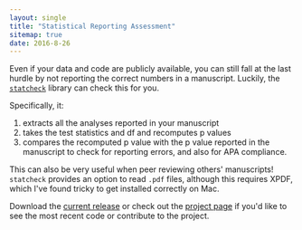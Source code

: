 ```yaml
---
layout: single
title: "Statistical Reporting Assessment"
sitemap: true
date: 2016-8-26
---
```


Even if your data and code are publicly available, you can still fall at the last hurdle by not reporting the correct numbers in a manuscript. Luckily, the [`statcheck`](http://rpubs.com/michelenuijten/202816) library can check this for you. 

Specifically, it:

1. extracts all the analyses reported in your manuscript
2. takes the test statistics and df and recomputes p values
3. compares the recomputed p value with the p value reported in the manuscript to check for reporting errors, and also for APA compliance.

This can also be very useful when peer reviewing others' manuscripts! `statcheck` provides an option to read `.pdf` files, although this requires XPDF, which I've found tricky to get installed correctly on Mac.

Download the [current release](https://github.com/ianhussey/StatisticalReportingAssessment/releases/) or check out the [project page](https://github.com/ianhussey/StatisticalReportingAssessment/) if you'd like to see the most recent code or contribute to the project.  